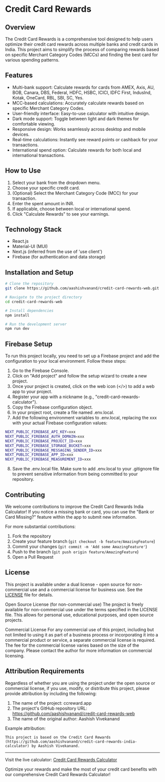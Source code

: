 # Credit Card Rewards

## Overview

The Credit Card Rewards is a comprehensive tool designed to help users optimize their credit card rewards across multiple banks and credit cards in India. This project aims to simplify the process of comparing rewards based on specific Merchant Category Codes (MCCs) and finding the best card for various spending patterns.

## Features

- Multi-bank support: Calculate rewards for cards from AMEX, Axis, AU, BOB, Canara, DBS, Federal, HDFC, HSBC, ICICI, IDFC First, IndusInd, Kotak, OneCard, RBL, SBI, SC, Yes.
- MCC-based calculations: Accurately calculate rewards based on specific Merchant Category Codes.
- User-friendly interface: Easy-to-use calculator with intuitive design.
- Dark mode support: Toggle between light and dark themes for comfortable viewing.
- Responsive design: Works seamlessly across desktop and mobile devices.
- Real-time calculations: Instantly see reward points or cashback for your transactions.
- International spend option: Calculate rewards for both local and international transactions.

## How to Use

1. Select your bank from the dropdown menu.
2. Choose your specific credit card.
3. (Optional) Select the Merchant Category Code (MCC) for your transaction.
4. Enter the spent amount in INR.
5. If applicable, choose between local or international spend.
6. Click "Calculate Rewards" to see your earnings.

## Technology Stack

- React.js
- Material-UI (MUI)
- Next.js (inferred from the use of 'use client')
- Firebase (for authentication and data storage)

## Installation and Setup

```bash
# Clone the repository
git clone https://github.com/aashishvanand/credit-card-rewards-web.git

# Navigate to the project directory
cd credit-card-rewards-web

# Install dependencies
npm install

# Run the development server
npm run dev
```

## Firebase Setup
To run this project locally, you need to set up a Firebase project and add the configuration to your local environment. Follow these steps:

1. Go to the Firebase Console.
2. Click on "Add project" and follow the setup wizard to create a new project.
3. Once your project is created, click on the web icon (</>) to add a web app to your project.
4. Register your app with a nickname (e.g., "credit-card-rewards-calculator").
5. Copy the Firebase configuration object.
6. In your project root, create a file named .env.local.
7. Add the following environment variables to .env.local, replacing the xxx with your actual Firebase configuration values:

```bash
NEXT_PUBLIC_FIREBASE_API_KEY=xxx
NEXT_PUBLIC_FIREBASE_AUTH_DOMAIN=xxx
NEXT_PUBLIC_FIREBASE_PROJECT_ID=xxx
NEXT_PUBLIC_FIREBASE_STORAGE_BUCKET=xxx
NEXT_PUBLIC_FIREBASE_MESSAGING_SENDER_ID=xxx
NEXT_PUBLIC_FIREBASE_APP_ID=xxx
NEXT_PUBLIC_FIREBASE_MEASUREMENT_ID=xxx
```

8. Save the .env.local file.
Make sure to add .env.local to your .gitignore file to prevent sensitive information from being committed to your repository.

## Contributing

We welcome contributions to improve the Credit Card Rewards India Calculator! If you notice a missing bank or card, you can use the "Bank or Card Missing?" feature within the app to submit new information.

For more substantial contributions:

1. Fork the repository
2. Create your feature branch (`git checkout -b feature/AmazingFeature`)
3. Commit your changes (`git commit -m 'Add some AmazingFeature'`)
4. Push to the branch (`git push origin feature/AmazingFeature`)
5. Open a Pull Request

## License

This project is available under a dual license - open source for non-commercial use and a commercial license for business use. See the [LICENSE](LICENSE) file for details.

Open Source License (for non-commercial use)
The project is freely available for non-commercial use under the terms specified in the LICENSE file. This allows for personal use, educational purposes, and open source projects.

Commercial License
For any commercial use of this project, including but not limited to using it as part of a business process or incorporating it into a commercial product or service, a separate commercial license is required. The fee for the commercial license varies based on the size of the company. Please contact the author for more information on commercial licensing.

## Attribution Requirements

Regardless of whether you are using the project under the open source or commercial license, if you use, modify, or distribute this project, please provide attribution by including the following:

1. The name of the project: ccreward.app
2. The project's GitHub repository URL: https://github.com/aashishvanand/credit-card-rewards-web
3. The name of the original author: Aashish Vivekanand

Example attribution:

```
This project is based on the Credit Card Rewards (https://github.com/aashishvanand/credit-card-rewards-india-calculator) by Aashish Vivekanand.
```

---

Visit the live calculator: [Credit Card Rewards Calculator](https://ccreward.app)

Optimize your rewards and make the most of your credit card benefits with our comprehensive Credit Card Rewards Calculator!
